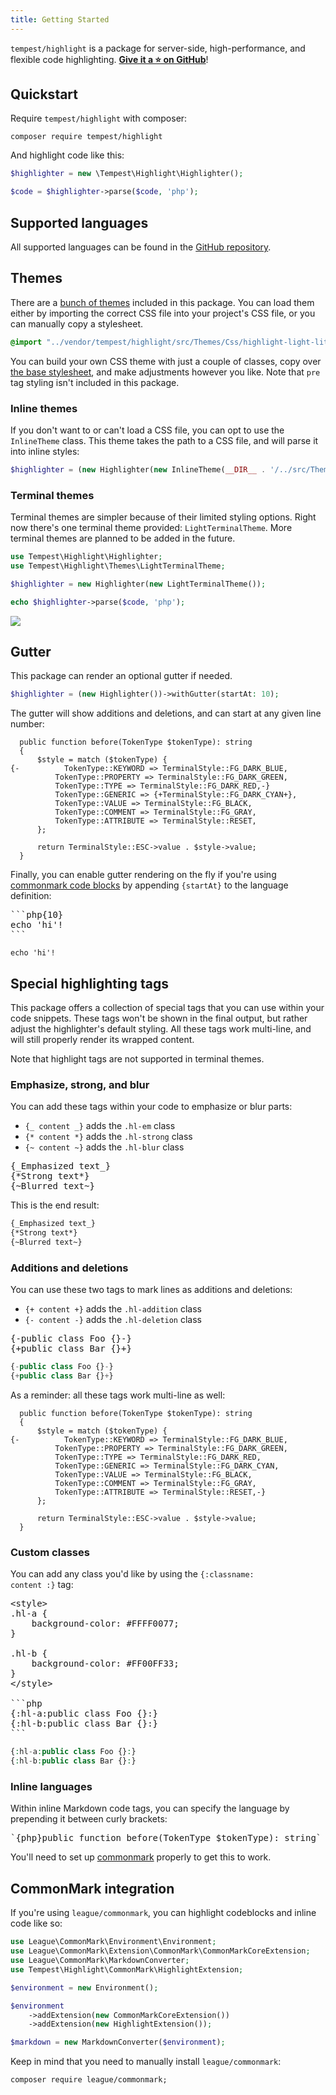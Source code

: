 ```yaml
---
title: Getting Started
---
```


`tempest/highlight` is a package for server-side, high-performance, and flexible code highlighting. [**Give it a ⭐️ on GitHub**](https://github.com/tempestphp/highlight)!

## Quickstart

Require `tempest/highlight` with composer:

```
composer require tempest/highlight
```

And highlight code like this:

```php
$highlighter = new \Tempest\Highlight\Highlighter();

$code = $highlighter->parse($code, 'php');
```

## Supported languages

All supported languages can be found in the [GitHub repository](https://github.com/tempestphp/highlight/tree/main/src/Languages).

## Themes

There are a [bunch of themes](https://github.com/tempestphp/highlight/tree/main/src/Themes/Css) included in this package. You can load them either by importing the correct CSS file into your project's CSS file, or you can manually copy a stylesheet.

```css
@import "../vendor/tempest/highlight/src/Themes/Css/highlight-light-lite.css";
```

You can build your own CSS theme with just a couple of classes, copy over [the base stylesheet](https://github.com/tempestphp/highlight/tree/main/src/Themes/Css/highlight-light-lite.css), and make adjustments however you like. Note that `pre` tag styling isn't included in this package.

### Inline themes

If you don't want to or can't load a CSS file, you can opt to use the `InlineTheme` class. This theme takes the path to a CSS file, and will parse it into inline styles:

```php
$highlighter = (new Highlighter(new InlineTheme(__DIR__ . '/../src/Themes/Css/solarized-dark.css')));
```

### Terminal themes

Terminal themes are simpler because of their limited styling options. Right now there's one terminal theme provided: `LightTerminalTheme`. More terminal themes are planned to be added in the future.

```php
use Tempest\Highlight\Highlighter;
use Tempest\Highlight\Themes\LightTerminalTheme;

$highlighter = new Highlighter(new LightTerminalTheme());

echo $highlighter->parse($code, 'php');
```

![](/img/terminal.png)

## Gutter

This package can render an optional gutter if needed.

```php
$highlighter = (new Highlighter())->withGutter(startAt: 10);
```

The gutter will show additions and deletions, and can start at any given line number:


```php{10}
  public function before(TokenType $tokenType): string
  {
      $style = match ($tokenType) {
{-          TokenType::KEYWORD => TerminalStyle::FG_DARK_BLUE,
          TokenType::PROPERTY => TerminalStyle::FG_DARK_GREEN,
          TokenType::TYPE => TerminalStyle::FG_DARK_RED,-}
          TokenType::GENERIC => {+TerminalStyle::FG_DARK_CYAN+},
          TokenType::VALUE => TerminalStyle::FG_BLACK,
          TokenType::COMMENT => TerminalStyle::FG_GRAY,
          TokenType::ATTRIBUTE => TerminalStyle::RESET,
      };
  
      return TerminalStyle::ESC->value . $style->value;
  }
```

Finally, you can enable gutter rendering on the fly if you're using [commonmark code blocks](#commonmark-integration) by appending <code>{startAt}</code> to the language definition:

<pre>
&#96;&#96;&#96;php{10}
echo 'hi'!
&#96;&#96;&#96;
</pre>

```php{10}
echo 'hi'!
```

## Special highlighting tags

This package offers a collection of special tags that you can use within your code snippets. These tags won't be shown in the final output, but rather adjust the highlighter's default styling. All these tags work multi-line, and will still properly render its wrapped content.

Note that highlight tags are not supported in terminal themes.

### Emphasize, strong, and blur

You can add these tags within your code to emphasize or blur parts:

- <code>{_ content _}</code> adds the <code>.hl-em</code> class
- <code>{* content *}</code> adds the <code>.hl-strong</code> class
- <code>{~ content ~}</code> adds the <code>.hl-blur</code> class

<pre>
{_Emphasized text_}
{*Strong text*}
{~Blurred text~}
</pre>

This is the end result:

```txt
{_Emphasized text_}
{*Strong text*}
{~Blurred text~}
```

### Additions and deletions

You can use these two tags to mark lines as additions and deletions:

- <code>{+ content +}</code> adds the `.hl-addition` class
- <code>{- content -}</code> adds the `.hl-deletion` class

<pre>
{-public class Foo {}-}
{+public class Bar {}+}
</pre>

```php
{-public class Foo {}-}
{+public class Bar {}+}
```

As a reminder: all these tags work multi-line as well:


```php{1}
  public function before(TokenType $tokenType): string
  {
      $style = match ($tokenType) {
{-          TokenType::KEYWORD => TerminalStyle::FG_DARK_BLUE,
          TokenType::PROPERTY => TerminalStyle::FG_DARK_GREEN,
          TokenType::TYPE => TerminalStyle::FG_DARK_RED,
          TokenType::GENERIC => TerminalStyle::FG_DARK_CYAN,
          TokenType::VALUE => TerminalStyle::FG_BLACK,
          TokenType::COMMENT => TerminalStyle::FG_GRAY,
          TokenType::ATTRIBUTE => TerminalStyle::RESET,-}
      };
  
      return TerminalStyle::ESC->value . $style->value;
  }
```

### Custom classes

You can add any class you'd like by using the <code>{:classname: content :}</code> tag:

<pre>
&lt;style&gt;
.hl-a {
    background-color: #FFFF0077;
}

.hl-b {
    background-color: #FF00FF33;
}
&lt;/style&gt;

&#96;&#96;&#96;php
{:hl-a:public class Foo {}:}
{:hl-b:public class Bar {}:}
&#96;&#96;&#96;
</pre>

```php
{:hl-a:public class Foo {}:}
{:hl-b:public class Bar {}:}
```

### Inline languages

Within inline Markdown code tags, you can specify the language by prepending it between curly brackets:

<pre>
&#96;{php}public function before(TokenType $tokenType): string&#96;
</pre>

You'll need to set up [commonmark](#commonmark-integration) properly to get this to work.

## CommonMark integration

If you're using `league/commonmark`, you can highlight codeblocks and inline code like so:

```php
use League\CommonMark\Environment\Environment;
use League\CommonMark\Extension\CommonMark\CommonMarkCoreExtension;
use League\CommonMark\MarkdownConverter;
use Tempest\Highlight\CommonMark\HighlightExtension;

$environment = new Environment();

$environment
    ->addExtension(new CommonMarkCoreExtension())
    ->addExtension(new HighlightExtension());

$markdown = new MarkdownConverter($environment);
```

Keep in mind that you need to manually install `league/commonmark`:

```
composer require league/commonmark;
```

